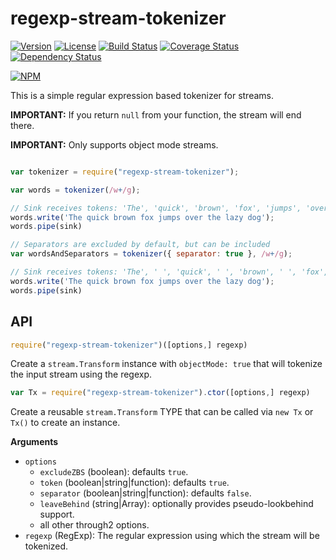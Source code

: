 # regexp-stream-tokenizer

[![Version](https://img.shields.io/npm/v/regexp-stream-tokenizer.svg)](https://npmjs.com/package/regexp-stream-tokenizer)
[![License](https://img.shields.io/npm/l/regexp-stream-tokenizer.svg)](https://npmjs.com/package/regexp-stream-tokenizer)
[![Build Status](https://img.shields.io/travis/jamesramsay/regexp-stream-tokenizer.svg)](https://travis-ci.org/jamesramsay/regexp-stream-tokenizer)
[![Coverage Status](https://img.shields.io/codecov/c/github/jamesramsay/regexp-stream-tokenizer.svg)](https://codecov.io/github/jamesramsay/regexp-stream-tokenizer)
[![Dependency Status](https://img.shields.io/david/jamesramsay/regexp-stream-tokenizer.svg)](https://david-dm.org/jamesramsay/regexp-stream-tokenizer)

[![NPM](https://nodei.co/npm/regexp-stream-tokenizer.png)](https://nodei.co/npm/regexp-stream-tokenizer/)

This is a simple regular expression based tokenizer for streams.

**IMPORTANT:** If you return `null` from your function, the stream will end there.

**IMPORTANT:** Only supports object mode streams.

```javascript

var tokenizer = require("regexp-stream-tokenizer");

var words = tokenizer(/w+/g);

// Sink receives tokens: 'The', 'quick', 'brown', 'fox', 'jumps', 'over', 'the', 'lazy', 'dog'
words.write('The quick brown fox jumps over the lazy dog');
words.pipe(sink)

// Separators are excluded by default, but can be included
var wordsAndSeparators = tokenizer({ separator: true }, /w+/g);

// Sink receives tokens: 'The', ' ', 'quick', ' ', 'brown', ' ', 'fox', ' ', 'jumps', ' ', 'over', ...
words.write('The quick brown fox jumps over the lazy dog');
words.pipe(sink)

```

## API

```javascript
require("regexp-stream-tokenizer")([options,] regexp)
```

Create a `stream.Transform` instance with `objectMode: true` that will tokenize the input stream using the regexp.

```javascript
var Tx = require("regexp-stream-tokenizer").ctor([options,] regexp)
```

Create a reusable `stream.Transform` TYPE that can be called via `new Tx` or `Tx()` to create an instance.

__Arguments__

- `options`
  - `excludeZBS` (boolean): defaults `true`.
  - `token` (boolean|string|function): defaults `true`.
  - `separator` (boolean|string|function): defaults `false`.
  - `leaveBehind` (string|Array): optionally provides pseudo-lookbehind support.
  - all other through2 options.
- `regexp` (RegExp): The regular expression using which the stream will be tokenized.
